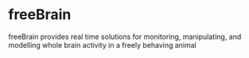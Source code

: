 # freeBrain
freeBrain provides real time solutions for monitoring, manipulating, and modelling whole brain activity in a freely behaving animal
